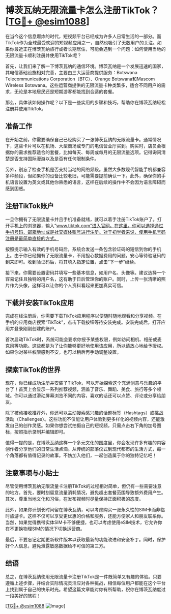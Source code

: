 # 博茨瓦纳无限流量卡怎么注册TikTok？[[TG💪+ @esim1088](https://t.me/s/esim1088)]

在当今这个信息爆炸的时代，短视频平台已经成为许多人日常生活的一部分。而TikTok作为全球最受欢迎的短视频应用之一，自然也吸引了无数用户的关注。如果你最近正在博茨瓦纳旅行或者长期居住，可能会遇到一个问题：如何使用当地的无限流量卡顺利注册并使用TikTok呢？

首先，让我们来了解一下博茨瓦纳的通信环境。博茨瓦纳是一个发展迅速的国家，其电信基础设施相对完善，主要由三大运营商提供服务：Botswana Telecommunications Corporation（BTC）、Orange Botswana和Mascom Wireless Botswana。这些运营商提供的无限流量卡种类繁多，适合不同用户的需求，无论是本地居民还是短期游客都能找到合适的套餐。

那么，具体该如何操作呢？以下是一些实用的步骤和技巧，帮助你在博茨瓦纳轻松注册并使用TikTok。

## 准备工作

在开始之前，你需要确保自己已经购买了一张博茨瓦纳的无限流量卡。通常情况下，这些卡片可以在机场、大型商场或专门的电信营业厅买到。购买时，店员会根据你的需求推荐适合的套餐，比如每天、每周或每月的无限流量选项。记得询问清楚是否支持国际漫游以及是否有任何限制条件。

另外，别忘了检查手机是否支持当地的网络频段。虽然大多数现代智能手机都兼容多种频段，但如果你的设备比较老旧，可能需要提前确认一下。此外，确保你的手机语言设置为英文或其他你熟悉的语言，这样在后续的操作中不会因为语言障碍而感到困惑。

## 注册TikTok账户

一旦你拥有了无限流量卡并且手机准备就绪，就可以着手注册TikTok账户了。打开手机上的浏览器，输入“www.tiktok.com”进入官网。在这里，你可以选择通过手机号码、邮箱地址或是社交媒体账号进行注册。对于初学者来说，使用手机号码注册是最简单直接的方式。

按照提示输入有效的手机号码后，系统会发送一条包含验证码的短信到你的手机上。由于你已经拥有了无限流量卡，不用担心数据费用的问题，安心等待验证码的到来即可。收到验证码后，将其填入指定位置，点击“下一步”继续。

接下来，你需要设置密码并填写一些基本信息，如用户名、头像等。建议选择一个容易记住且独特的用户名，这有助于日后管理你的账户。同时，上传一张清晰的照片作为头像，这样可以让你的个人资料看起来更加真实可信。

## 下载并安装TikTok应用

完成在线注册后，你需要下载TikTok应用程序以便随时随地观看和分享视频。在手机的应用商店搜索“TikTok”，点击下载按钮等待安装完成。安装完成后，打开应用并登录刚刚创建的账户。

首次启动TikTok时，系统可能会要求你授予某些权限，例如访问相机、相册或麦克风等功能。这些都是为了让你能够更好地使用该应用，所以请放心地给予授权。如果你对某些权限感到不安，也可以稍后再手动调整设置。

## 探索TikTok的世界

现在，你已经成功注册并安装了TikTok，可以开始探索这个充满创意与乐趣的平台了！首页上会显示一系列推荐视频，涵盖了音乐、舞蹈、美食、旅行等多个领域。你可以通过滑动屏幕浏览不同的内容，喜欢的话还可以点赞、评论或分享给朋友。

除了被动接收推荐外，你还可以主动搜索感兴趣的话题标签（Hashtags）或挑战活动（Challenges）。这些功能不仅能让用户体验到更多样化的视频内容，还能激发自己的创作灵感。如果你想尝试拍摄自己的短视频，只需点击右下角的加号图标，按照指示录制并编辑即可。

值得一提的是，在博茨瓦纳这样一个多元文化的国度里，你会发现许多有趣的内容创作者分享他们的日常生活点滴。从传统的部落仪式到现代都市的生活方式，每一个角落都有值得记录的故事。不妨加入他们，一起创造属于你的独特记忆吧！

## 注意事项与小贴士

尽管使用博茨瓦纳无限流量卡注册TikTok的过程相对简单，但仍有一些需要注意的地方。首先，要时刻留意流量消耗情况，避免超出套餐范围导致额外费用产生。其次，尊重当地文化和习俗，在发布视频时尽量保持正面积极的态度。

此外，如果你计划长时间留在博茨瓦纳，可以考虑购买一张永久性的SIM卡而非临时旅游卡。这样不仅可以享受更优惠的价格和服务，还能方便家人和朋友联系你。当然，如果觉得携带实体SIM卡不够便捷，也可以考虑使用eSIM技术，它允许你在不更换物理SIM的情况下切换运营商。

最后，不要忘记定期更新软件版本以获取最新的功能改进和安全补丁。同时，保护好个人信息，避免泄露敏感数据给不可信的第三方。

## 结语

总之，在博茨瓦纳使用无限流量卡注册TikTok是一件既简单又有趣的体验。只要遵循上述步骤，并结合实际情况灵活应对各种挑战，相信每位用户都能在这个平台上找到属于自己的快乐时光。希望这篇文章能对你有所帮助，祝你在博茨瓦纳度过一段美好的旅程！

[[TG💪+ @esim1088](https://t.me/s/esim1088) ![Image](https://i.postimg.cc/4NQfJmqS/Snipaste-2025-05-13-00-14-12.png)]